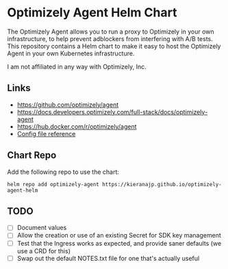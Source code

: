 # Optimizely Agent Helm Chart

The Optimizely Agent allows you to run a proxy to Optimizely in your own infrastructure, to help prevent adblockers from interfering with A/B tests. This repository contains a Helm chart to make it easy to host the Optimizely Agent in your own Kubernetes infrastructure.

I am not affiliated in any way with Optimizely, Inc.

## Links

* <https://github.com/optimizely/agent>
* <https://docs.developers.optimizely.com/full-stack/docs/optimizely-agent>
* <https://hub.docker.com/r/optimizely/agent>
* [Config file reference](https://github.com/optimizely/agent/blob/master/config.yaml)

## Chart Repo

Add the following repo to use the chart:

```console
helm repo add optimizely-agent https://kieranajp.github.io/optimizely-agent-helm
```

## TODO

- [ ] Document values
- [ ] Allow the creation or use of an existing Secret for SDK key management
- [ ] Test that the Ingress works as expected, and provide saner defaults (we use a CRD for this)
- [ ] Swap out the default NOTES.txt file for one that's actually useful
